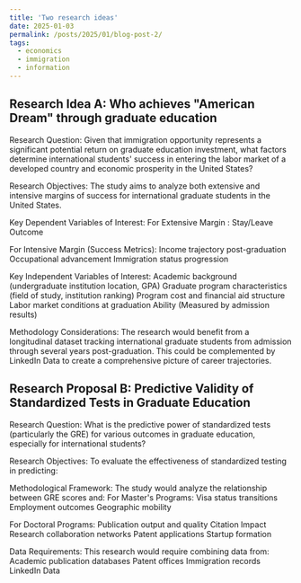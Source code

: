 ```yaml
---
title: 'Two research ideas'
date: 2025-01-03
permalink: /posts/2025/01/blog-post-2/
tags:
  - economics
  - immigration
  - information
---
```


Research Idea A: Who achieves "American Dream" through graduate education
---------
Research Question:
Given that immigration opportunity represents a significant potential return on graduate education investment, what factors determine international students' success in entering the labor market of a developed country and economic prosperity in the United States?

Research Objectives:
The study aims to analyze both extensive and intensive margins of success for international graduate students in the United States.

Key Dependent Variables of Interest:
For Extensive Margin :
	Stay/Leave Outcome

For Intensive Margin (Success Metrics):
	Income trajectory post-graduation
	Occupational advancement
	Immigration status progression

Key Independent Variables of Interest:
	Academic background (undergraduate institution location, GPA)
	Graduate program characteristics (field of study, institution ranking)
	Program cost and financial aid structure
	Labor market conditions at graduation
 	Ability (Measured by admission results)

Methodology Considerations:
The research would benefit from a longitudinal dataset tracking international graduate students from admission through several years post-graduation. This could be complemented by LinkedIn Data to create a comprehensive picture of career trajectories.


Research Proposal B: Predictive Validity of Standardized Tests in Graduate Education
------------
Research Question:
What is the predictive power of standardized tests (particularly the GRE) for various outcomes in graduate education, especially for international students?

Research Objectives:
To evaluate the effectiveness of standardized testing in predicting:

Methodological Framework:
The study would analyze the relationship between GRE scores and:
For Master's Programs:
Visa status transitions
Employment outcomes
Geographic mobility

For Doctoral Programs:
Publication output and quality
Citation Impact
Research collaboration networks
Patent applications
Startup formation

Data Requirements:
This research would require combining data from:
Academic publication databases
Patent offices
Immigration records
LinkedIn Data
